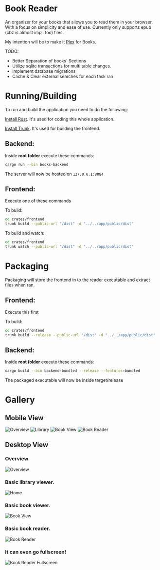 # Book Reader

An organizer for your books that allows you to read them in your browser. With a focus on simplicity and ease of use. Currently only supports epub (cbz is almost impl. too) files.


My intention will be to make it [Plex](https://plex.tv) for Books.

TODO:
 - Better Separation of books' Sections
 - Utilize sqlite transactions for multi table changes.
 - Implement database migrations
 - Cache & Clear external searches for each task ran


# Running/Building

To run and build the application you need to do the following:

[Install Rust](https://www.rust-lang.org/). It's used for coding this whole application.

[Install Trunk](https://trunkrs.dev/#install). It's used for building the frontend.


## Backend:
Inside **root folder** execute these commands:
```bash
cargo run --bin books-backend
```

The server will now be hosted on `127.0.0.1:8084`

## Frontend:
Execute one of these commands

To build:
```bash
cd crates/frontend
trunk build --public-url "/dist" -d "../../app/public/dist"
```

To build and watch:
```bash
cd crates/frontend
trunk watch --public-url "/dist" -d "../../app/public/dist"
```

# Packaging
Packaging will store the frontend in to the reader executable and extract files when ran.

## Frontend:
Execute this first

To build:
```bash
cd crates/frontend
trunk build --release --public-url "/dist" -d "../../app/public/dist"
```

## Backend:
Inside **root folder** execute these commands:

```bash
cargo build --bin backend-bundled --release --features=bundled
```

The packaged executable will now be inside target/release


# Gallery

## Mobile View

![Overview](https://i.thick.at/BustedButterfly562.png)
![Library](https://i.thick.at/AttentRedTornado025.png)
![Book View](https://i.thick.at/MonoculturalYarn453.png)
![Book Reader](https://i.thick.at/MoonishBorsec836.png)

## Desktop View

### Overview

![Overview](https://i.thick.at/DishonorableRJD2117.png)

### Basic library viewer.

![Home](https://i.thick.at/AntagonizingFleance243.jpeg)

### Basic book viewer.

![Book View](https://i.thick.at/AntispasmodicCodyJinks427.png)

### Basic book reader.

![Book Reader](https://i.thick.at/SightlyWalkersShots711.png)

### It can even go fullscreen!

![Book Reader Fullscreen](https://i.thick.at/EmeticEverythingEverything016.png)